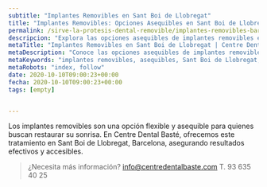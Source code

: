 ```yaml
---
subtitle: "Implantes Removibles en Sant Boi de Llobregat"
title: "Implantes Removibles: Opciones Asequibles en Sant Boi de Llobregat, Barcelona"
permalink: /sirve-la-protesis-dental-removible/implantes-removibles-baratos-sant-boi-llobregat-barcelona/
descripcion: "Explora las opciones asequibles de implantes removibles en Sant Boi de Llobregat, Barcelona."
metaTitle: "Implantes Removibles en Sant Boi de Llobregat | Centre Dental Basté"
metaDescription: "Conoce las opciones asequibles de implantes removibles en Sant Boi de Llobregat, Barcelona, para una sonrisa renovada."
metaKeywords: "implantes removibles, asequibles, Sant Boi de Llobregat, Barcelona"
metaRobots: "index, follow"
date: 2020-10-10T09:00:23+00:00
fecha: 2020-10-10T09:00:23+00:00
tags: [empty]


---
```


Los implantes removibles son una opción flexible y asequible para quienes buscan restaurar su sonrisa. En Centre Dental Basté, ofrecemos este tratamiento en Sant Boi de Llobregat, Barcelona, asegurando resultados efectivos y accesibles.

>¿Necesita más información?
>info@centredentalbaste.com
> T. 93 635 40 25